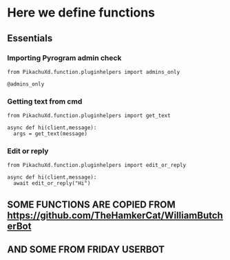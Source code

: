 # Here we define functions

## Essentials
### Importing Pyrogram admin check
```python3
from PikachuXd.function.pluginhelpers import admins_only

@admins_only
```

### Getting text from cmd
```python3
from PikachuXd.function.pluginhelpers import get_text

async def hi(client,message):
  args = get_text(message)
```

### Edit or reply
```python3
from PikachuXd.function.pluginhelpers import edit_or_reply

async def hi(client,message):
  await edit_or_reply("Hi")
```
## SOME FUNCTIONS ARE COPIED FROM https://github.com/TheHamkerCat/WilliamButcherBot
## AND SOME FROM FRIDAY USERBOT
